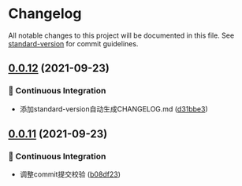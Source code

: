 # Changelog

All notable changes to this project will be documented in this file. See [standard-version](https://github.com/conventional-changelog/standard-version) for commit guidelines.

## [0.0.12](https://github.com/371311231/rollup-build/compare/v0.0.11...v0.0.12) (2021-09-23)


### 🔧 Continuous Integration

* 添加standard-version自动生成CHANGELOG.md ([d31bbe3](https://github.com/371311231/rollup-build/commit/d31bbe3))



## [0.0.11](https://github.com/371311231/rollup-build/compare/v0.0.10...v0.0.11) (2021-09-23)


### 🔧 Continuous Integration

* 调整commit提交校验 ([b08df23](https://github.com/371311231/rollup-build/commit/b08df23))

